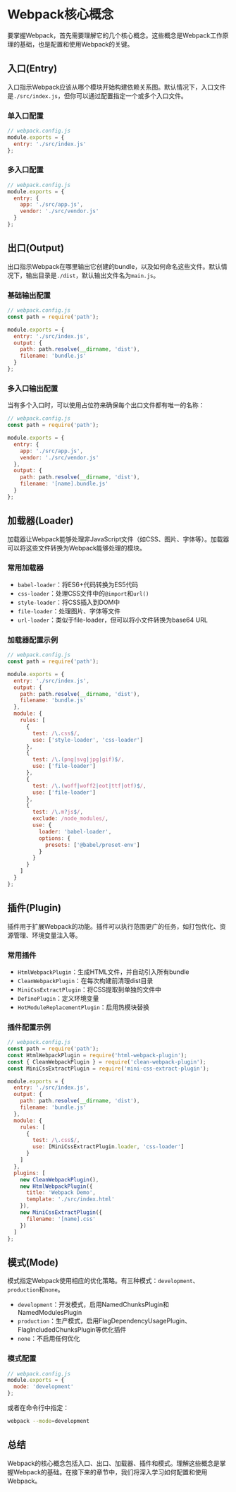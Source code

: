 # Webpack核心概念

要掌握Webpack，首先需要理解它的几个核心概念。这些概念是Webpack工作原理的基础，也是配置和使用Webpack的关键。

## 入口(Entry)

入口指示Webpack应该从哪个模块开始构建依赖关系图。默认情况下，入口文件是`./src/index.js`，但你可以通过配置指定一个或多个入口文件。

### 单入口配置

```javascript
// webpack.config.js
module.exports = {
  entry: './src/index.js'
};
```

### 多入口配置

```javascript
// webpack.config.js
module.exports = {
  entry: {
    app: './src/app.js',
    vendor: './src/vendor.js'
  }
};
```

## 出口(Output)

出口指示Webpack在哪里输出它创建的bundle，以及如何命名这些文件。默认情况下，输出目录是`./dist`，默认输出文件名为`main.js`。

### 基础输出配置

```javascript
// webpack.config.js
const path = require('path');

module.exports = {
  entry: './src/index.js',
  output: {
    path: path.resolve(__dirname, 'dist'),
    filename: 'bundle.js'
  }
};
```

### 多入口输出配置

当有多个入口时，可以使用占位符来确保每个出口文件都有唯一的名称：

```javascript
// webpack.config.js
const path = require('path');

module.exports = {
  entry: {
    app: './src/app.js',
    vendor: './src/vendor.js'
  },
  output: {
    path: path.resolve(__dirname, 'dist'),
    filename: '[name].bundle.js'
  }
};
```

## 加载器(Loader)

加载器让Webpack能够处理非JavaScript文件（如CSS、图片、字体等）。加载器可以将这些文件转换为Webpack能够处理的模块。

### 常用加载器

- `babel-loader`：将ES6+代码转换为ES5代码
- `css-loader`：处理CSS文件中的`@import`和`url()`
- `style-loader`：将CSS插入到DOM中
- `file-loader`：处理图片、字体等文件
- `url-loader`：类似于file-loader，但可以将小文件转换为base64 URL

### 加载器配置示例

```javascript
// webpack.config.js
const path = require('path');

module.exports = {
  entry: './src/index.js',
  output: {
    path: path.resolve(__dirname, 'dist'),
    filename: 'bundle.js'
  },
  module: {
    rules: [
      {
        test: /\.css$/,
        use: ['style-loader', 'css-loader']
      },
      {
        test: /\.(png|svg|jpg|gif)$/,
        use: ['file-loader']
      },
      {
        test: /\.(woff|woff2|eot|ttf|otf)$/,
        use: ['file-loader']
      },
      {
        test: /\.m?js$/,
        exclude: /node_modules/,
        use: {
          loader: 'babel-loader',
          options: {
            presets: ['@babel/preset-env']
          }
        }
      }
    ]
  }
};
```

## 插件(Plugin)

插件用于扩展Webpack的功能。插件可以执行范围更广的任务，如打包优化、资源管理、环境变量注入等。

### 常用插件

- `HtmlWebpackPlugin`：生成HTML文件，并自动引入所有bundle
- `CleanWebpackPlugin`：在每次构建前清理dist目录
- `MiniCssExtractPlugin`：将CSS提取到单独的文件中
- `DefinePlugin`：定义环境变量
- `HotModuleReplacementPlugin`：启用热模块替换

### 插件配置示例

```javascript
// webpack.config.js
const path = require('path');
const HtmlWebpackPlugin = require('html-webpack-plugin');
const { CleanWebpackPlugin } = require('clean-webpack-plugin');
const MiniCssExtractPlugin = require('mini-css-extract-plugin');

module.exports = {
  entry: './src/index.js',
  output: {
    path: path.resolve(__dirname, 'dist'),
    filename: 'bundle.js'
  },
  module: {
    rules: [
      {
        test: /\.css$/,
        use: [MiniCssExtractPlugin.loader, 'css-loader']
      }
    ]
  },
  plugins: [
    new CleanWebpackPlugin(),
    new HtmlWebpackPlugin({
      title: 'Webpack Demo',
      template: './src/index.html'
    }),
    new MiniCssExtractPlugin({
      filename: '[name].css'
    })
  ]
};
```

## 模式(Mode)

模式指定Webpack使用相应的优化策略。有三种模式：`development`、`production`和`none`。

- `development`：开发模式，启用NamedChunksPlugin和NamedModulesPlugin
- `production`：生产模式，启用FlagDependencyUsagePlugin、FlagIncludedChunksPlugin等优化插件
- `none`：不启用任何优化

### 模式配置

```javascript
// webpack.config.js
module.exports = {
  mode: 'development'
};
```

或者在命令行中指定：

```bash
webpack --mode=development
```

## 总结

Webpack的核心概念包括入口、出口、加载器、插件和模式。理解这些概念是掌握Webpack的基础。在接下来的章节中，我们将深入学习如何配置和使用Webpack。